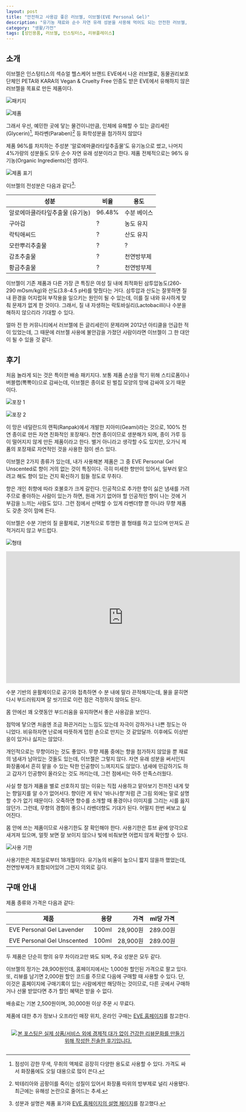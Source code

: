 ```yaml
---
layout: post
title: "안전하고 사용감 좋은 러브젤, 이브젤(EVE Personal Gel)"
description: "유기농 재료와 순수 자연 유래 성분을 사용해 먹어도 되는 안전한 러브젤, 이브젤(EVE Personal Gel)을 사용해봤다."
category: "생활/가전"
tags: [성인용품, 러브젤, 인스팅터스, 리뷰플레이스]
---
```


## 소개

이브젤은 인스텅티스의 섹슈얼 헬스케어 브랜드 EVE에서 나온 러브젤로,
동물권리보호단체인 PETA와 KARA의 Vegan & Cruelty Free 인증도 받은 EVE에서
유해하지 않은 러브젤을 목표로 만든 제품이다.

![패키지](https://lh3.googleusercontent.com/rkQu9_lZQq7idpuIYquErt9n0adKNsooT4GFcnMG3x0wiDBKu1sl3ftblaEpLvOoL7JqfoWHYslixQ=s640)

![제품](https://lh3.googleusercontent.com/GBk541foiPE9bJQG6hBMwWnLFFNEAUwuRo_bcL5kC8AyjYeXtRsSMH0Deb_pgw3dF4CJdeDMHN0avw=s640)

그래서 우선, 예민한 곳에 닿는 물건이니만큼,
인체에 유해할 수 있는
글리세린(Glycerin)[^1], 파라벤(Paraben)[^2] 등
화학성분을 첨가하지 않았다

[^1]: 점성이 강한 무색, 무취의 액체로 굉장히 다양한 용도로 사용할 수 있다. 가격도 싸서 화장품에도 오일 대용으로 많이 쓴다.

[^2]: 박테리아와 곰팡이를 죽이는 성질이 있어서 화장품 따위의 방부제로 널리 사용됐다. 최근에는 유해성 논란으로 줄어드는 추세.

제품 96%를 차지하는 주성분 '알로에마쿨라타잎추출물'도 유기농으로 썼고,
나머지 4%가량의 성분들도 모두 순수 자연 유래 성분이라고 한다.
제품 전체적으로는 96% 유기농(Organic Ingredients)인 셈이다.

![제품 표기](https://lh3.googleusercontent.com/aKFYrTN5Vsr0IUzppK9McaeItafHi44YfU7K4Wx1JL9ES2H1oSqMYHjqBdgvZ4R9GmbvO_xaxulZyw=s768)

이브젤의 전성분은 다음과 같다[^3]:

[^3]: 성분과 설명은 제품 표기와 [EVE 홈페이지의 설명 페이지](https://www.evecondoms.com/lubricant/)를 참고했다.

성분                            | 비율   | 용도
--------------------------------|--------|-------------
알로에마쿨라타잎추출물 (유기농) | 96.48% | 수분 베이스
구아검                          |    ?   | 농도 유지
락틱애씨드                      |    ?   | 산도 유지
모란뿌리추출물                  |    ?   | ?
감초추출물                      |    ?   | 천연방부제
황금추출물                      |    ?   | 천연방부제

<!--
모란뿌리추출물
https://www.isntree.com/board/board.html?code=isskin83_board9&page=3&type=v&num1=999983&num2=00000
-->

이브젤이 기존 제품과 다른 가장 큰 특징은
여성 질 내에 최적화된 삼투압농도(260-290 mOsm/kg)와 산도(3.8-4.5 pH)를 맞췄다는 거다.
삼투압과 산도는 잘못하면 질 내 환경을 어지럽혀 부작용을 일으키는 원인이 될 수 있는데,
이를 질 내와 유사하게 맞춰 문제가 없게 한 것이다.
그래서, 질 내 자생하는 락토바실리(Lactobacilli)나 수분을 해하지 않으리라 기대할 수 있다.

얼마 전 한 커뮤니티에서 러브젤에 든 글리세린이 문제라며
2012년 아티클을 언급한 적이 있었는데,
그 때문에 러브젤 사용에 불안감을 가졌던 사람이라면
이브젤이 그 한 대안이 될 수 있을 것 같다.



## 후기

처음 놀라게 되는 것은 특이한 배송 패키지다.
보통 제품 손상을 막기 위해 스티로폼이나 버블랩(뽁뽁이)으로 감싸는데,
이브젤은 종이로 된 벌집 모양의 망에 감싸여 오기 때문이다.

![포장 1](https://lh3.googleusercontent.com/w0h-Ze0JYlPrWwrXCgGxutINB4qtg13CTfQ9iXLxOLOtFJB0AJdy6p8Uao77Pm34dd5CFcoxPEs9Lg=s640)

![포장 2](https://lh3.googleusercontent.com/eOdQCXOG3ZijD1nUfe7rl4cyyBlxwIN_akkDxdvKTDZm5QNxrvAaH6jHpooMNZ0-cNFNQSgLK7WscA=s640)

이 망은 네덜란드의 랜픽(Ranpak)에서 개발한 지아미(Geami)라는 것으로,
100% 천연 종이로 만든 자연 친화적인 포장재다.
천연 종이이므로 생분해가 되며, 종이 가루 등이 떨어지지 않게 만든 제품이라고 한다.
별거 아니라고 생각할 수도 있지만,
오가닉 제품의 포장재로 자연적인 것을 사용한 점이 센스 있다.

이브젤은 2가지 종류가 있는데,
내가 사용해본 제품은 그 중 EVE Personal Gel Unscented로
향이 거의 없는 것이 특징이다.
극히 미세한 향만이 있어서,
일부러 맡으려고 해도 향이 있는 건지 확신하기 힘들 정도로 무취다.

향은 개인 취향에 따라 호불호가 크게 갈린다.
인공적으로 추가한 향이 싫은 냄새를 가려주므로 좋아하는 사람이 있는가 하면,
원래 거기 없어야 할 인공적인 향이 나는 것에 거부감을 느끼는 사람도 있다.
그런 점에서 선택할 수 있게 라벤더향 뿐 아니라 무향 제품도 갖춘 것이 맘에 든다.

이브젤은 수분 기반의 질 윤활제로,
기본적으로 투명한 겔 형태를 하고 있으며
만져도 끈적거리지 않고 부드럽다.

![형태](https://lh3.googleusercontent.com/bQdte6zY9AREJYYfVcIx35s_X8EdczecnYlNLEQQO7BHoZaNejSf0GFIreSlAHbs7YnfQOOVLd4gdQ=s640)

<center><iframe width="640" height="360" src="https://www.youtube-nocookie.com/embed/8oHHRdhwb3I?rel=0&amp;controls=0" frameborder="0" allowfullscreen></iframe></center>

수분 기반의 윤활제이므로 공기와 접촉하면 수 분 내에 말라 끈적해지는데,
물을 묻히면 다시 부드러워지며 잘 씻기므로 이런 점은 걱정하지 않아도 된다.

몸 안에선 꽤 오랫동안 부드러움을 유지하면서
좋은 사용감을 보인다.

점막에 닿으면 처음엔 조금 화끈거리는 느낌도 있는데
자극이 강하거나 나쁜 정도는 아니었다.
비유하자면 난로에 따뜻하게 뎁힌 손으로 만지는 것 같았달까.
이후에도 이상반응이 있거나 싫지는 않았다.

개인적으로는 무향이라는 것도 좋았다.
무향 제품 중에는 향을 첨가하지 않았을 뿐 재료의 냄새가 남아있는 것들도 있는데,
이브젤은 그렇지 않다.
자연 유래 성분을 써서인지 화장품에서 흔히 맡을 수 있는 탁한 인공향이 느껴지지도 않았다.
냄새에 민감하기도 하고 갑자기 인공향이 올라오는 것도 꺼리는데,
그런 점에서는 아주 만족스러웠다.

사실 향 첨가 제품을 별로 선호하지 않는 이유는
직접 사용하고 맡아보기 전까진 내게 맞는 향일지를 알 수가 없어서다.
향이란 게 워낙 '바나나향'처럼 큰 그림 외에는 말로 설명할 수가 없기 때문이다.
오죽하면 향수를 소개할 때 풍경이나 이미지를 그리는 시를 읊지 않던가.
그런데, 무향의 경험이 좋으니 라벤더향도 기대가 된다.
어떨지 한번 써보고 싶어진다.

몸 안에 쓰는 제품이므로 사용기한도 잘 확인해야 한다.
사용기한은 튜브 끝에 양각으로 새겨져 있으며,
얼핏 보면 잘 보이지 않으나 빛에 비춰보면 어렵지 않게 확인할 수 있다.

![사용 기한](https://lh3.googleusercontent.com/q6_cPqJ-Uq8kLjW1OXGmnASgEXm3N2kAWGNJNQBjoKIjwAVAS5tTHZsO7KkoNeqJEzLWU3xK34CkIA=s640)

사용기한은 제조일로부터 18개월이다.
유기농의 비율이 높으니 짧지 않을까 했었는데,
천연방부제가 포함되어있어 그런지 의외로 길다.



## 구매 안내

제품 종류와 가격은 다음과 같다:

제품                       | 용량  | 가격     | ml당 가격
---------------------------|------:|---------:|:---------:
EVE Personal Gel Lavender  | 100ml | 28,900원 | 289.00원
EVE Personal Gel Unscented | 100ml | 28,900원 | 289.00원

두 제품은 단순히 향의 유무 차이라고만 봐도 되며,
주요 성분은 모두 같다.

이브젤의 정가는 28,900원인데,
홈페이지에서는 1,000원 할인된 가격으로 팔고 있다.
또, 리뷰를 남기면 2,000원 할인 코드를 주므로
다음에 구매할 때 사용할 수 있다.
단, 이것은 홈페이지에 구매기록이 있는 사람에게만 해당하는 것이므로,
다른 곳에서 구매하거나 선물 받았다면 추가 할인 혜택은 받을 수 없다.

배송료는 기본 2,500원이며, 30,000원 이상 주문 시 무료다.

제품에 대한 추가 정보나 오프라인 매장 위치, 온라인 구매는
[EVE 홈페이지](http://www.evecondoms.com/)를 참고한다.



<div style="text-align: center; padding: 1em;"><a href="http://reviewplace.co.kr/detail.php?number=9689" target="_blank"><img src="http://reviewplace.co.kr/blog_traffic.php?key=OTY4OXxyZXpub2E%3D" border="0" alt="본 포스팅은 실제 상품/서비스 외에 경제적 대가 없이 건강한 리뷰문화를 만들기 위해 작성한 진솔한 후기입니다."></a></div>
